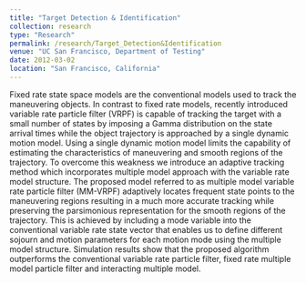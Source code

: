 ```yaml
---
title: "Target Detection & Identification"
collection: research
type: "Research"
permalink: /research/Target_Detection&Identification
venue: "UC San Francisco, Department of Testing"
date: 2012-03-02
location: "San Francisco, California"
---
```


Fixed rate state space models are the conventional models used to track the maneuvering objects.
In contrast to fixed rate models, recently introduced variable rate particle filter (VRPF) is capable
of tracking the target with a small number of states by imposing a Gamma distribution on the state
arrival times while the object trajectory is approached by a single dynamic motion model. Using a
single dynamic motion model limits the capability of estimating the characteristics of maneuvering
and smooth regions of the trajectory. To overcome this weakness we introduce an adaptive tracking
method which incorporates multiple model approach with the variable rate model structure. The proposed
model referred to as multiple model variable rate particle filter (MM-VRPF) adaptively locates frequent
state points to the maneuvering regions resulting in a much more accurate tracking while preserving the
parsimonious representation for the smooth regions of the trajectory. This is achieved by including a mode
variable into the conventional variable rate state vector that enables us to define different sojourn and
motion parameters for each motion mode using the multiple model structure. Simulation results show that the
proposed algorithm outperforms the conventional variable rate particle filter, fixed rate multiple model
particle filter and interacting multiple model.
